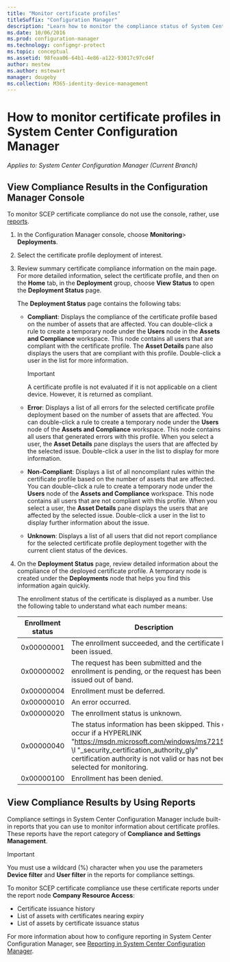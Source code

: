 ```yaml
---
title: "Monitor certificate profiles"
titleSuffix: "Configuration Manager"
description: "Learn how to monitor the compliance status of System Center Configuration Manager certificate profiles."
ms.date: 10/06/2016
ms.prod: configuration-manager
ms.technology: configmgr-protect
ms.topic: conceptual
ms.assetid: 98feaa06-64b1-4e86-a122-93017c97cd4f
author: mestew
ms.author: mstewart
manager: dougeby
ms.collection: M365-identity-device-management
---
```

# How to monitor certificate profiles in System Center Configuration Manager

*Applies to: System Center Configuration Manager (Current Branch)*


##  View Compliance Results in the Configuration Manager Console  

To monitor SCEP certificate compliance  do not use the console, rather, use [reports](#view-compliance-results-by-using-reports). 

1. In the Configuration Manager console, choose **Monitoring**>  **Deployments**.  

2. Select the certificate profile deployment of interest.  

3. Review summary certificate compliance information on the main page. For more detailed information, select the certificate profile, and then on the **Home** tab, in the **Deployment** group, choose **View Status** to open the **Deployment Status** page.  

    The **Deployment Status** page contains the following tabs:  

   -   **Compliant**: Displays the compliance of the certificate profile based on the number of assets that are affected. You can double-click a rule to create a temporary node under the **Users** node in the **Assets and Compliance** workspace. This node contains all users that are compliant with the certificate profile. The **Asset Details** pane also displays the users that are compliant with this profile. Double-click a user in the list for more information.  

       > [!IMPORTANT]  
       >  A certificate profile is not evaluated if it is not applicable on a client device. However, it is returned as compliant.  

   -   **Error**: Displays a list of all errors for the selected certificate profile deployment based on the number of assets that are affected. You can double-click a rule to create a temporary node under the **Users** node of the **Assets and Compliance** workspace. This node contains all users that generated errors with this profile. When you select a user, the **Asset Details** pane displays the users that are affected by the selected issue. Double-click a user in the list to display for more information.  

   -   **Non-Compliant**: Displays a list of all noncompliant rules within the certificate profile based on the number of assets that are affected. You can double-click a rule to create a temporary node under the **Users** node of the **Assets and Compliance** workspace. This node contains all users that are not compliant with this profile. When you select a user, the **Asset Details** pane displays the users that are affected by the selected issue. Double-click a user in the list to display further information about the issue.  

   -   **Unknown**: Displays a list of all users that did not report compliance for the selected certificate profile deployment together with the current client status of the devices.  

4. On the **Deployment Status** page, review detailed information about the compliance of the deployed certificate profile. A temporary node is created under the **Deployments** node that helps you find this information again quickly.  

    The enrollment status of the certificate is displayed as a number. Use the following table to understand what each number means:  


   | Enrollment status |                                                                                                                   Description                                                                                                                   |
   |-------------------|-------------------------------------------------------------------------------------------------------------------------------------------------------------------------------------------------------------------------------------------------|
   |    0x00000001     |                                                                                         The enrollment succeeded, and the certificate has been issued.                                                                                          |
   |    0x00000002     |                                                                    The request has been submitted and the enrollment is pending, or the request has been issued out of band.                                                                    |
   |    0x00000004     |                                                                                                          Enrollment must be deferred.                                                                                                           |
   |    0x00000010     |                                                                                                               An error occurred.                                                                                                                |
   |    0x00000020     |                                                                                                        The enrollment status is unknown.                                                                                                        |
   |    0x00000040     | The status information has been skipped. This can occur if a  HYPERLINK "<https://msdn.microsoft.com/windows/ms721572>" \l "_security_certification_authority_gly" certification authority is not valid or has not been selected for monitoring. |
   |    0x00000100     |                                                                                                           Enrollment has been denied.                                                                                                           |

##  View Compliance Results by Using Reports

 Compliance settings in System Center Configuration Manager include built-in reports that you can use to monitor information about certificate profiles. These reports have the report category of **Compliance and Settings Management**.  

> [!IMPORTANT]  
>  You must use a wildcard (%) character when you use the parameters **Device filter** and **User filter** in the reports for compliance settings.  

To monitor SCEP certificate compliance  use these  certificate reports under the report node **Company Resource Access**:  

 -   Certificate issuance history  
 -   List of assets with certificates nearing expiry  
 -   List of assets by certificate issuance status  



 For more information about how to configure reporting in System Center Configuration Manager, see [Reporting in System Center Configuration Manager](../../core/servers/manage/reporting.md).  
